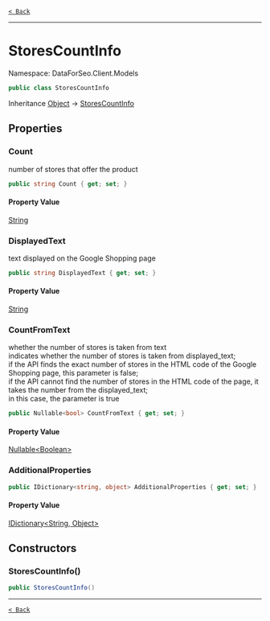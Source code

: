 [`< Back`](./)

---

# StoresCountInfo

Namespace: DataForSeo.Client.Models

```csharp
public class StoresCountInfo
```

Inheritance [Object](https://docs.microsoft.com/en-us/dotnet/api/system.object) → [StoresCountInfo](./dataforseo.client.models.storescountinfo)

## Properties

### **Count**

number of stores that offer the product

```csharp
public string Count { get; set; }
```

#### Property Value

[String](https://docs.microsoft.com/en-us/dotnet/api/system.string)<br>

### **DisplayedText**

text displayed on the Google Shopping page

```csharp
public string DisplayedText { get; set; }
```

#### Property Value

[String](https://docs.microsoft.com/en-us/dotnet/api/system.string)<br>

### **CountFromText**

whether the number of stores is taken from text
 <br>indicates whether the number of stores is taken from displayed_text;
 <br>if the API finds the exact number of stores in the HTML code of the Google Shopping page, this parameter is false;
 <br>if the API cannot find the number of stores in the HTML code of the page, it takes the number from the displayed_text;
 <br>in this case, the parameter is true

```csharp
public Nullable<bool> CountFromText { get; set; }
```

#### Property Value

[Nullable&lt;Boolean&gt;](https://docs.microsoft.com/en-us/dotnet/api/system.nullable-1)<br>

### **AdditionalProperties**

```csharp
public IDictionary<string, object> AdditionalProperties { get; set; }
```

#### Property Value

[IDictionary&lt;String, Object&gt;](https://docs.microsoft.com/en-us/dotnet/api/system.collections.generic.idictionary-2)<br>

## Constructors

### **StoresCountInfo()**

```csharp
public StoresCountInfo()
```

---

[`< Back`](./)
